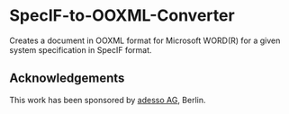 # SpecIF-to-OOXML-Converter
Creates a document in OOXML format for Microsoft WORD(R) for a given system specification in SpecIF format. 

## Acknowledgements
This work has been sponsored by [adesso AG](http://adesso.de), Berlin.
